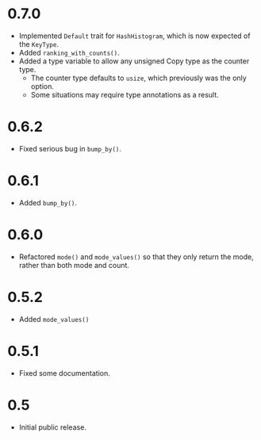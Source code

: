# 0.7.0
* Implemented `Default` trait for `HashHistogram`, which is now expected of the `KeyType`.
* Added `ranking_with_counts()`.
* Added a type variable to allow any unsigned Copy type as the counter type.
  * The counter type defaults to `usize`, which previously was the only option.
  * Some situations may require type annotations as a result.

# 0.6.2
* Fixed serious bug in `bump_by()`.

# 0.6.1
* Added `bump_by()`.

# 0.6.0
* Refactored `mode()` and `mode_values()` so that they only return the mode, rather than both mode and count.

# 0.5.2
* Added `mode_values()`

# 0.5.1
* Fixed some documentation.

# 0.5 
* Initial public release.

